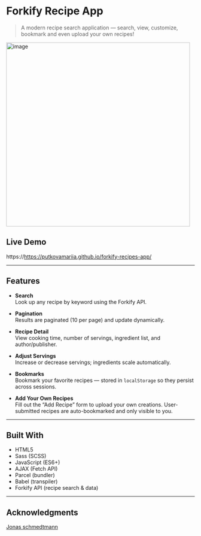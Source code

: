 # Forkify Recipe App

> A modern recipe search application — search, view, customize, bookmark and even upload your own recipes!

<img width="491" alt="image" src="https://github.com/user-attachments/assets/f88be7f0-70c6-4d15-97f5-171ddf302b32" />


## Live Demo

https://https://putkovamariia.github.io/forkify-recipes-app/

---

## Features

- **Search**  
  Look up any recipe by keyword using the Forkify API.  

- **Pagination**  
  Results are paginated (10 per page) and update dynamically.  

- **Recipe Detail**  
  View cooking time, number of servings, ingredient list, and author/publisher.  

- **Adjust Servings**  
  Increase or decrease servings; ingredients scale automatically.  

- **Bookmarks**  
  Bookmark your favorite recipes — stored in `localStorage` so they persist across sessions.  

- **Add Your Own Recipes**  
  Fill out the “Add Recipe” form to upload your own creations. User‐submitted recipes are auto-bookmarked and only visible to you.  

---

## Built With

- HTML5
- Sass (SCSS)
- JavaScript (ES6+)
- AJAX (Fetch API)
- Parcel (bundler)
- Babel (transpiler)
- Forkify API (recipe search & data)

---

## Acknowledgments

[Jonas schmedtmann](https://github.com/jonasschmedtmann)

